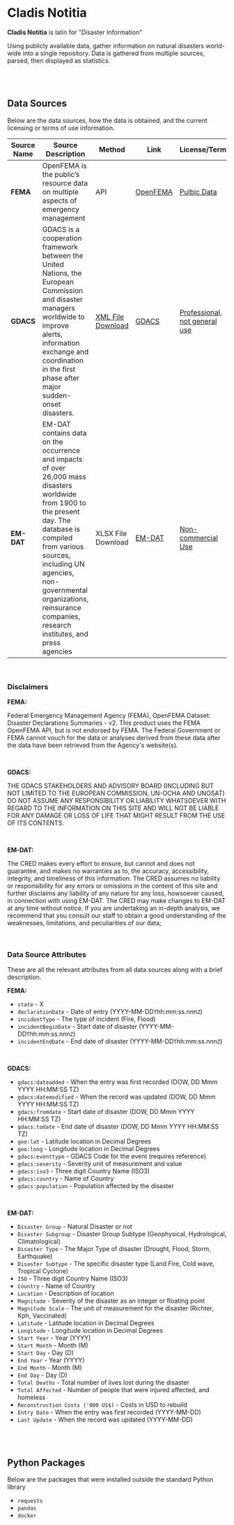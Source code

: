 # **Cladis Notitia**

**Cladis Notitia** is latin for "Disaster Information"

Using publicly available data, gather information on natural disasters world-wide into a single repository.
Data is gathered from multiple sources, parsed, then displayed as statistics.

<br>

<br>

## **Data Sources**

Below are the data sources, how the data is obtained, and the current licensing or terms of use information.

| Source Name | Source Description | Method | Link | License/Terms |
|-------------|--------------------|--------|------|---------------|
| **FEMA** | OpenFEMA is the public’s resource data on multiple aspects of emergency management | API | [OpenFEMA](https://www.fema.gov/openfema-data-page/disaster-declarations-summaries-v2) | [Pulbic Data](https://www.fema.gov/about/openfema/terms-conditions) |
| **GDACS** | GDACS is a cooperation framework between the United Nations, the European Commission and disaster managers worldwide to improve alerts, information exchange and coordination in the first phase after major sudden-onset disasters. | [XML File Download](https://gdacs.org/xml/rss.xml) | [GDACS](https://gdacs.org/) | [Professional, not general use](https://gdacs.org/About/termofuse.aspx) |
| **EM-DAT** | EM-DAT contains data on the occurrence and impacts of over 26,000 mass disasters worldwide from 1900 to the present day. The database is compiled from various sources, including UN agencies, non-governmental organizations, reinsurance companies, research institutes, and press agencies | XLSX File Download | [EM-DAT](https://www.emdat.be/) | [Non-commercial Use](https://doc.emdat.be/docs/legal/terms-of-use/) |

<br>

### Disclaimers

**FEMA:**

Federal Emergency Management Agency (FEMA), OpenFEMA Dataset: Disaster Declarations Summaries - v2. This product uses the FEMA OpenFEMA API, but is not endorsed by FEMA. The Federal Government or FEMA cannot vouch for the data or analyses derived from these data after the data have been retrieved from the Agency's website(s).

<br>

**GDACS:**

THE GDACS STAKEHOLDERS AND ADVISORY BOARD (INCLUDING BUT NOT LIMITED TO THE EUROPEAN COMMISSION, UN-OCHA AND UNOSAT) DO NOT ASSUME ANY RESPONSIBILITY OR LIABILITY WHATSOEVER WITH REGARD TO THE INFORMATION ON THIS SITE AND WILL NOT BE LIABLE FOR ANY DAMAGE OR LOSS OF LIFE THAT MIGHT RESULT FROM THE USE OF ITS CONTENTS.

<br>

**EM-DAT:**

The CRED makes every effort to ensure, but cannot and does not guarantee, and makes no warranties as to, the accuracy, accessibility, integrity, and timeliness of this information. The CRED assumes no liability or responsibility for any errors or omissions in the content of this site and further disclaims any liability of any nature for any loss, howsoever caused, in connection with using EM-DAT. The CRED may make changes to EM-DAT at any time without notice. If you are undertaking an in-depth analysis, we recommend that you consult our staff to obtain a good understanding of the weaknesses, limitations, and peculiarities of our data;

<br>

### **Data Source Attributes**

These are all the relevant attributes from all data sources along with a brief description.

**FEMA:**
* `state` - X
* `declarationDate` - Date of entry (YYYY-MM-DD`T`hh:mm:ss.nnn`Z`)
* `incidentType` - The type of incident (Fire, Flood)
* `incidentBeginDate` - Start date of disaster (YYYY-MM-DD`T`hh:mm:ss.nnn`Z`)
* `incidentEndDate` - End date of disaster (YYYY-MM-DD`T`hh:mm:ss.nnn`Z`)

<br>

**GDACS:**
* `gdacs:dateadded` - When the entry was first recorded (DOW, DD Mmm YYYY HH:MM:SS TZ)
* `gdacs:datemodified` - When the record was updated (DOW, DD Mmm YYYY HH:MM:SS TZ)
* `gdacs:fromdate` - Start date of disaster (DOW, DD Mmm YYYY HH:MM:SS TZ)
* `gdacs:todate` - End date of disaster (DOW, DD Mmm YYYY HH:MM:SS TZ)
* `geo:lat` - Latitude location in Decimal Degrees
* `geo:long` - Longitude location in Decimal Degrees
* `gdacs:eventtype` - GDACS Code for the event (requires reference)
* `gdacs:severity` - Severity unit of measurement and value
* `gdacs:iso3` - Three digit Country Name (ISO3)
* `gdacs:country` - Name of Country
* `gdacs:population` - Population affected by the disaster

<br>

**EM-DAT:**
* `Disaster Group` - Natural Disaster or not
* `Disaster Subgroup` - Disaster Group Subtype (Geophysical, Hydrological, Climatological)
* `Disaster Type` - The Major Type of disaster (Drought, Flood, Storm, Earthquake)
* `Disaster Subtype` - The specific disaster type (Land Fire, Cold wave, Tropical Cyclone)
* `ISO` - Three digit Country Name (ISO3)
* `Country` - Name of Country
* `Location` - Description of location
* `Magnitude` - Severity of the disaster as an integer or floating point
* `Magnitude Scale` - The unit of measurement for the disaster (Richter, Kph, Vaccinated)
* `Latitude` - Latitude location in Decimal Degrees
* `Longitude` - Longitude location in Decimal Degrees
* `Start Year` - Year (YYYY)
* `Start Month` - Month (M)
* `Start Day` - Day (D)
* `End Year` - Year (YYYY)
* `End Month` - Month (M)
* `End Day` - Day (D)
* `Total Deaths` - Total number of lives lost during the disaster
* `Total Affected` - Number of people that were injured affected, and homeless
* `Reconstruction Costs ('000 US$)` - Costs in USD to rebuild
* `Entry Date` - When the entry was first recorded (YYYY-MM-DD)
* `Last Update` - When the record was updated (YYYY-MM-DD)

<br>

<br>

## **Python Packages**

Below are the packages that were installed outside the standard Python library

* `requests`
* `pandas`
* `docker`
